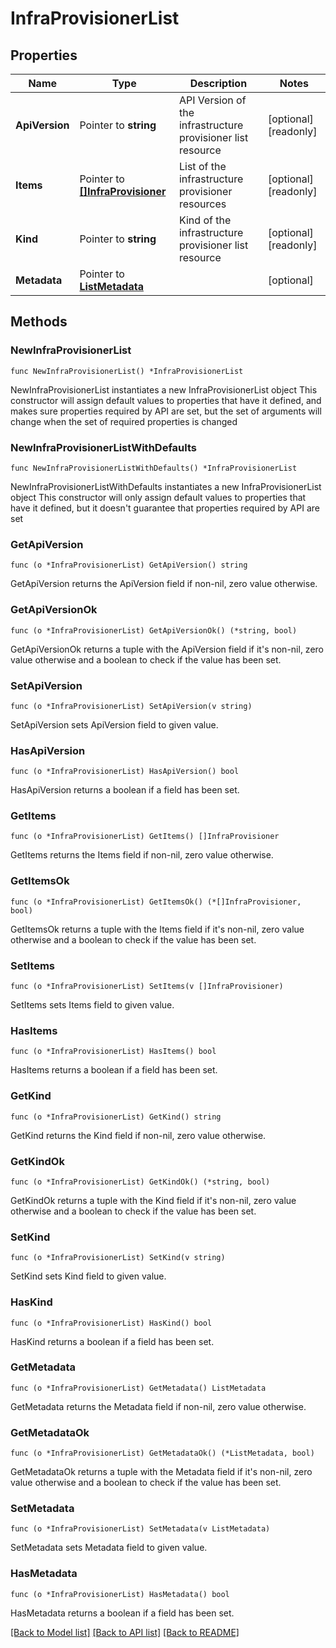 # InfraProvisionerList

## Properties

Name | Type | Description | Notes
------------ | ------------- | ------------- | -------------
**ApiVersion** | Pointer to **string** | API Version of the infrastructure provisioner list resource | [optional] [readonly] 
**Items** | Pointer to [**[]InfraProvisioner**](InfraProvisioner.md) | List of the infrastructure provisioner resources | [optional] [readonly] 
**Kind** | Pointer to **string** | Kind of the infrastructure provisioner list resource | [optional] [readonly] 
**Metadata** | Pointer to [**ListMetadata**](ListMetadata.md) |  | [optional] 

## Methods

### NewInfraProvisionerList

`func NewInfraProvisionerList() *InfraProvisionerList`

NewInfraProvisionerList instantiates a new InfraProvisionerList object
This constructor will assign default values to properties that have it defined,
and makes sure properties required by API are set, but the set of arguments
will change when the set of required properties is changed

### NewInfraProvisionerListWithDefaults

`func NewInfraProvisionerListWithDefaults() *InfraProvisionerList`

NewInfraProvisionerListWithDefaults instantiates a new InfraProvisionerList object
This constructor will only assign default values to properties that have it defined,
but it doesn't guarantee that properties required by API are set

### GetApiVersion

`func (o *InfraProvisionerList) GetApiVersion() string`

GetApiVersion returns the ApiVersion field if non-nil, zero value otherwise.

### GetApiVersionOk

`func (o *InfraProvisionerList) GetApiVersionOk() (*string, bool)`

GetApiVersionOk returns a tuple with the ApiVersion field if it's non-nil, zero value otherwise
and a boolean to check if the value has been set.

### SetApiVersion

`func (o *InfraProvisionerList) SetApiVersion(v string)`

SetApiVersion sets ApiVersion field to given value.

### HasApiVersion

`func (o *InfraProvisionerList) HasApiVersion() bool`

HasApiVersion returns a boolean if a field has been set.

### GetItems

`func (o *InfraProvisionerList) GetItems() []InfraProvisioner`

GetItems returns the Items field if non-nil, zero value otherwise.

### GetItemsOk

`func (o *InfraProvisionerList) GetItemsOk() (*[]InfraProvisioner, bool)`

GetItemsOk returns a tuple with the Items field if it's non-nil, zero value otherwise
and a boolean to check if the value has been set.

### SetItems

`func (o *InfraProvisionerList) SetItems(v []InfraProvisioner)`

SetItems sets Items field to given value.

### HasItems

`func (o *InfraProvisionerList) HasItems() bool`

HasItems returns a boolean if a field has been set.

### GetKind

`func (o *InfraProvisionerList) GetKind() string`

GetKind returns the Kind field if non-nil, zero value otherwise.

### GetKindOk

`func (o *InfraProvisionerList) GetKindOk() (*string, bool)`

GetKindOk returns a tuple with the Kind field if it's non-nil, zero value otherwise
and a boolean to check if the value has been set.

### SetKind

`func (o *InfraProvisionerList) SetKind(v string)`

SetKind sets Kind field to given value.

### HasKind

`func (o *InfraProvisionerList) HasKind() bool`

HasKind returns a boolean if a field has been set.

### GetMetadata

`func (o *InfraProvisionerList) GetMetadata() ListMetadata`

GetMetadata returns the Metadata field if non-nil, zero value otherwise.

### GetMetadataOk

`func (o *InfraProvisionerList) GetMetadataOk() (*ListMetadata, bool)`

GetMetadataOk returns a tuple with the Metadata field if it's non-nil, zero value otherwise
and a boolean to check if the value has been set.

### SetMetadata

`func (o *InfraProvisionerList) SetMetadata(v ListMetadata)`

SetMetadata sets Metadata field to given value.

### HasMetadata

`func (o *InfraProvisionerList) HasMetadata() bool`

HasMetadata returns a boolean if a field has been set.


[[Back to Model list]](../README.md#documentation-for-models) [[Back to API list]](../README.md#documentation-for-api-endpoints) [[Back to README]](../README.md)


